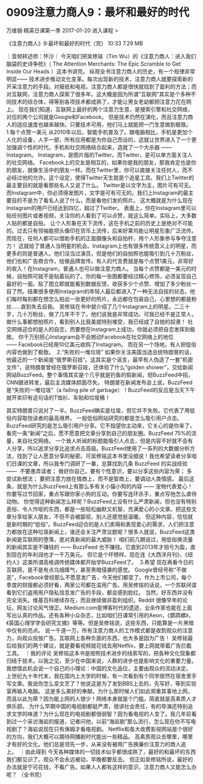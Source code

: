 # 0909注意力商人9：最坏和最好的时代


万维钢·精英日课第一季
2017-01-20
进入课程 >

《注意力商人》9:最坏和最好的时代（完）
10:33 7.29 MB

｜音频转述师：怀沙｜
今天咱们把吴修铭（Tim Wu）的《注意力商人：进入我们脑袋的史诗争抢》（ The Attention Merchants: The Epic Scramble to Get Inside Our Heads ）这本书讲完。
纵观全书注意力商人的历史，有一个规律非常明显—— 技术进步推动文化变革。每次出现新的技术，注意力商人就要探索新的开采注意力的手段。对报纸和电视，注意力商人都是很快就找到了盈利的方法；而对互联网，注意力商人探索了很多年。这大概是因为所谓“互联网”其实是个多种不同技术的综合体，得等到各项技术都成熟了，才能让男女老幼都把注意力花在网上。
现在我们知道，互联网上最好的两个注意力生意，是搜索引擎和社交网络，对应的两个公司就是Google和Facebook。
但是技术仍然在演化，而且注意力商人的适应速度也越来越快。只要技术可用，他们马上就能把一门生意做到极致。 
1.每个点赞一美元
从2010年以后，智能手机普及了。跟电脑相比，手机是更加个人化的设备，人手一部，所有应用都是为你自己而设的，这就让世界进入了一个更加强调个性的时代。手机和社交网络结合起来，造就了一个大杀器 —— Instagram。
Instagram，是图片版的Twitter。而Twitter，是可以单方面关注人的社交网络。
Facebook上的交友是相互的，如果你是我的朋友，那我肯定也是你的朋友，就像生活中的朋友一样。而在Twitter里，你可以直接关注任何人，而不必经过他的允许。这个设定，使得Twitter天生就是个追星工具。我们上Twitter的最主要目的就是看那些名人又说了什么。
Twitter是以文字为主，图片可有可无。而Instagram中，你必须得发图片，文字是可有可无的。我们上Instagram的最主要目的不是为了看名人说了什么，而是看他们发的照片。
这大概就是为什么现在Instagram的用户已经达到四亿，超过了Twitter。
表面上，你在Instagram里可以贴任何图片或者视频，关注你的人看到了可以点赞，就这么简单。实际上，大多数人贴的都是自拍。
让个人形象在天下流传，这在手机之前的历史上是绝对不可能的。过去只有领袖能把头像印在货币上流传，后来好莱坞能让明星形象广泛流传。而现在，任何人都可以借助手机的正面摄像头和自拍杆，用个人形象参与争夺注意力！
这就给了普通人当明星的机会。Instagram上也有很多传统意义上的明星，而更多的则是普通人。他们没当过演员，但是他们的自拍照也能吸引到几十万粉丝，他们也和广告商合作，给做品牌宣传。有人的代言费就是每个点赞1美元，非常好的收入！在Instagram，普通人也可以做注意力商人。
当每个点赞都是一美元的时候，自拍照可就不是贴着玩的了。你的每一张图都要经过精心修饰，必须呈现自己最好的一面。贴了图立即就能看到数据反馈，收获多少个点赞、增加了多少粉丝一目了然。结果很多使用Instagram的年轻人最后都进入了一种无法自拔的状态，他们每时每刻都在想怎么拍出一张更好的照片，永远都在包装自己，心里想的都是粉丝……直到失去自我。
吴修铭在书中就介绍了几个Instagram上的明星。二三十岁，几十万粉丝，做了几年不干了。他们说我是非常成功，可我已经不是正常人，做什么事都想拍照片，看到别人比我美就特别难受，我已经成了自拍的奴隶！
社交网络迎合的是人的自恋，而要想在Instagram上成功，你就必须把自恋发挥到极致。
你千万别担心Instagram会不会撼动Facebook在社交网络上的地位 —— Facebook已经用10亿美元收购了Instagram。
而在另一个场地，有人把低俗内容也做到了极致。 
2.“失败的一堆垃圾”
如果你关注美国当选总统特朗普的话，他最近的一个新闻是“俄罗斯召妓”。这其实是个谣言，最早有人伪造了一套“机密文件”，说特朗普曾经在俄罗斯召妓，还体验了什么“golden shower”，交给新闻网站BuzzFeed。整个事情其实是个几乎就是钓鱼的假新闻，但BuzzFeed中招，CNN跟进转发，最后主流媒体颜面尽失。
特朗普在新闻发布会上说，BuzzFeed是“失败的一堆垃圾”（a failing pile of garbage）！BuzzFeed的反应是当天下午就开卖印有这句话的T恤衫、车贴和垃圾桶！ 

其实特朗普只说对了一半。BuzzFeed确实是垃圾，但它并不失败。它代表了用低俗内容取悦读者的最高境界。
一般低俗网站研究的都是怎么吸引用户点击。BuzzFeed研究的是怎么吸引用户分享。它不指望你主动来，它关心的是你来了，看完一条“新闻”之后，愿不愿意把文章分享到自己的朋友圈。BuzzFeed 75%的流量，来自社交网络。
一个耸人听闻的标题能吸引人点击，但是内容不好就不会有人分享，所以追求分享比追求点击高级。BuzzFeed使用了一系列的大数据分析方法，找到了让人愿意分享的秘密。可吴修铭这本书里没细说！我也希望读者分享咱们日课的文章，所以我专门调研了一番，总算找到几条 BuzzFeed 的实战经验 —— 
不要愚弄读者；
做好你自己，要有个性意识，要以分享这些内容为荣；
多尝试新想法；
要把注意力放在情商上，而不是智商上，要调动人类情感。
最后这条，就是为什么BuzzFeed上有那么多有关小猫小狗的内容 —— 宠物代表爱心！你要写过节回家，重点写跟你家小狗的互动。你要写连环杀手，重点写他怎么虐待动物。
你觉得这种新闻怎么样呢？BuzzFeed上没有什么严肃新闻，但也没有特别恶俗、令人作呕的东西，都是一些轻松幽默又机智，充满爱心的小文章。把这些文章分享给家人朋友，不但不会被鄙视，别人还感觉挺温暖。
但这种内容，恰恰就是新时期的“低俗”。BuzzFeed迎合的是人们卖萌和表现爱心的需求，人们把注意力都放在这种垃圾新闻上，谁还会关注严肃议题呢？很多人就说，BuzzFeed这类新闻是互联网的堕落，是对真新闻的最大威胁！
咱们前几期说过，用低俗换流量的新闻其实是不赚钱的 —— BuzzFeed 也不赚钱。它直到2013年才扭亏为盈，直到现在的年利润也才一千万美元。
但它是个坏榜样。现在连《大西洋月刊》、《纽约人》这类所谓高格调传统媒体都开始学BuzzFeed了。 
3.希望
现在再看今日的互联网，是不是有点乌烟瘴气，甚至黑暗侵袭的感觉。
Google曾经号称“不做恶”，Facebook曾经那么不愿意发广告，今天他们都变了。作为上市公司，每个季度的财报都必须好看，两家公司都在滥用广告。用吴修铭的话说，一个苏联间谍看到它们盗用用户隐私信息发广告的手段，都会感到脸红。
当然，好东西并没有完全消失。维基百科继续存在，而且继续做非盈利组织。Reddit 很像早年的论坛，网友讨论风气很正。Medium.com是博客时代的遗迹，业余作家也能在上面写出认真的作品。还有各种小众杂志，比如咱们日课常引用的Aeon，《鹦鹉螺》，《英国心理学学会研究文摘》等等。但是吴修铭说，这些东西，只能算是一片黑暗中仅有的亮点。
说一千道一万，所有注意力商人的工作模式都是收割观众的注意力，向观众投放广告。互联网上各种负面的东西，也大多是因为广告！
吴修铭最后给我们的两个建议，就是要看视频就花钱去用Netflix，要上网就带着广告拦截工具。 
｜我的评论
吴修铭这本书是按照技术进步的线索写的，把各种文化现象都归结于技术。以我之见，至少在中国来说，人群的进步也是影响文化的重要力量。我想借此机会说一个自己的小理论：中国的文化品位，主要由观众的流动决定。
上世纪九十年代末，我在国内上大学的时候，有一次看到有个同学居然在宿舍里手写文章。我说你怎么变文艺了？他说这是为了发到BBS上去的，先写好，等到实验室再输入电脑。
这是多么美好的奉献。为什么那时候人们如此郑重其事地上网，而且以此为荣？因为能上网的人很少！网络本身就是个门槛，简直就是高素质人才俱乐部。
为什么早期中国的电视剧都挺严肃，很讲社会责任，有的导演还特别追求文学的味道？为什么现在的电视剧都很弱智？因为看电视的人变了。我几年前看到过一个采访海岩的报道，记者问他，以前“海岩剧”那么流行，怎么现在你不写电视剧了？海岩说现在只有保姆才看电视剧。
Netflix和各大收费影视网站是个很好的方向，我们大概可以期待网播剧时代能出一些精品。
高素质观众去哪里，哪里才有好的文化。他们总是领先一步，从来没有被用广告换廉价注意力的商人追上。 
｜由此得到
今天各种媒体的一切技术似乎都很成熟了，最好的和最坏的东西我们都见识了。观众不会永远被动，早晚都要反击。
但正如吴修铭所说，最好的办法就是宁可花钱，不看广告。如果人人都有这样的意识，注意力商人又能怎么办呢？
（全书完）